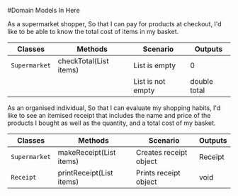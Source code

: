 #Domain Models In Here

As a supermarket shopper,
So that I can pay for products at checkout,
I'd like to be able to know the total cost of items in my basket.

| Classes       | Methods                         |  Scenario                    | Outputs      |
| ------------- | -------------                   |  ------------                | -----------  |
| `Supermarket` | checkTotal(List<item> items)    |  List is empty               | 0            |
|               |                                 |  List is not empty           | double total |

As an organised individual,
So that I can evaluate my shopping habits,
I'd like to see an itemised receipt that includes the name and price of the products
I bought as well as the quantity, and a total cost of my basket.

| Classes       | Methods                         |  Scenario                    | Outputs      |
| ------------- | -------------                   |  ------------                | -----------  |
| `Supermarket` | makeReceipt(List<item> items)   |  Creates receipt object      | Receipt      |
| `Receipt`     | printReceipt(List<item> items)  |  Prints receipt object       | void         |

